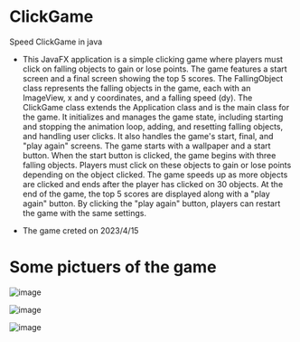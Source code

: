 # ClickGame
Speed ClickGame in java

* This JavaFX application is a simple clicking game where players must click on falling objects to gain or lose points. The game features a start screen and a final screen showing the top 5 scores. The FallingObject class represents the falling objects in the game, each with an ImageView, x and y coordinates, and a falling speed (dy).
The ClickGame class extends the Application class and is the main class for the game. It initializes and manages the game state, including starting and stopping the animation loop, adding, and resetting falling objects, and handling user clicks. It also handles the game's start, final, and "play again" screens.
The game starts with a wallpaper and a start button. When the start button is clicked, the game begins with three falling objects. Players must click on these objects to gain or lose points depending on the object clicked. The game speeds up as more objects are clicked and ends after the player has clicked on 30 objects.
At the end of the game, the top 5 scores are displayed along with a "play again" button. By clicking the "play again" button, players can restart the game with the same settings.

* The game creted on 2023/4/15
# Some pictuers of the game


![image](https://github.com/q55/ClickGame/assets/107367949/3ee8a77e-f4b3-42a1-ac15-7d578016414c)


![image](https://github.com/q55/ClickGame/assets/107367949/e9c3be7a-e082-41ee-9fa4-e50b199cd40a)


![image](https://github.com/q55/ClickGame/assets/107367949/c95e4823-7ac5-4783-b16b-13ad7242bf8b)
